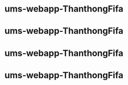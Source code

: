 # ums-webapp-ThanthongFifa
# ums-webapp-ThanthongFifa
# ums-webapp-ThanthongFifa
# ums-webapp-ThanthongFifa

